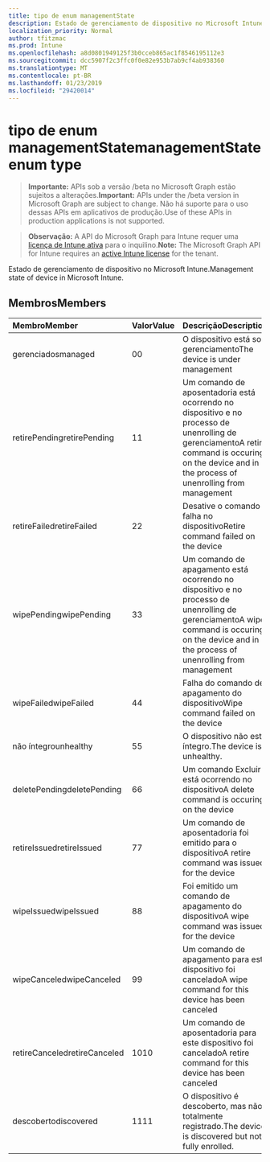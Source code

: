```yaml
---
title: tipo de enum managementState
description: Estado de gerenciamento de dispositivo no Microsoft Intune.
localization_priority: Normal
author: tfitzmac
ms.prod: Intune
ms.openlocfilehash: a8d0801949125f3b0cceb865ac1f8546195112e3
ms.sourcegitcommit: dcc5907f2c3ffc0f0e82e953b7ab9cf4ab938360
ms.translationtype: MT
ms.contentlocale: pt-BR
ms.lasthandoff: 01/23/2019
ms.locfileid: "29420014"
---
```

# <a name="managementstate-enum-type"></a><span data-ttu-id="40bec-103">tipo de enum managementState</span><span class="sxs-lookup"><span data-stu-id="40bec-103">managementState enum type</span></span>

> <span data-ttu-id="40bec-104">**Importante:** APIs sob a versão /beta no Microsoft Graph estão sujeitos a alterações.</span><span class="sxs-lookup"><span data-stu-id="40bec-104">**Important:** APIs under the /beta version in Microsoft Graph are subject to change.</span></span> <span data-ttu-id="40bec-105">Não há suporte para o uso dessas APIs em aplicativos de produção.</span><span class="sxs-lookup"><span data-stu-id="40bec-105">Use of these APIs in production applications is not supported.</span></span>

> <span data-ttu-id="40bec-106">**Observação:** A API do Microsoft Graph para Intune requer uma [licença de Intune ativa](https://go.microsoft.com/fwlink/?linkid=839381) para o inquilino.</span><span class="sxs-lookup"><span data-stu-id="40bec-106">**Note:** The Microsoft Graph API for Intune requires an [active Intune license](https://go.microsoft.com/fwlink/?linkid=839381) for the tenant.</span></span>

<span data-ttu-id="40bec-107">Estado de gerenciamento de dispositivo no Microsoft Intune.</span><span class="sxs-lookup"><span data-stu-id="40bec-107">Management state of device in Microsoft Intune.</span></span>

## <a name="members"></a><span data-ttu-id="40bec-108">Membros</span><span class="sxs-lookup"><span data-stu-id="40bec-108">Members</span></span>
|<span data-ttu-id="40bec-109">Membro</span><span class="sxs-lookup"><span data-stu-id="40bec-109">Member</span></span>|<span data-ttu-id="40bec-110">Valor</span><span class="sxs-lookup"><span data-stu-id="40bec-110">Value</span></span>|<span data-ttu-id="40bec-111">Descrição</span><span class="sxs-lookup"><span data-stu-id="40bec-111">Description</span></span>|
|:---|:---|:---|
|<span data-ttu-id="40bec-112">gerenciados</span><span class="sxs-lookup"><span data-stu-id="40bec-112">managed</span></span>|<span data-ttu-id="40bec-113">0</span><span class="sxs-lookup"><span data-stu-id="40bec-113">0</span></span>|<span data-ttu-id="40bec-114">O dispositivo está sob gerenciamento</span><span class="sxs-lookup"><span data-stu-id="40bec-114">The device is under management</span></span>|
|<span data-ttu-id="40bec-115">retirePending</span><span class="sxs-lookup"><span data-stu-id="40bec-115">retirePending</span></span>|<span data-ttu-id="40bec-116">1</span><span class="sxs-lookup"><span data-stu-id="40bec-116">1</span></span>|<span data-ttu-id="40bec-117">Um comando de aposentadoria está ocorrendo no dispositivo e no processo de unenrolling de gerenciamento</span><span class="sxs-lookup"><span data-stu-id="40bec-117">A retire command is occuring on the device and in the process of unenrolling from management</span></span>|
|<span data-ttu-id="40bec-118">retireFailed</span><span class="sxs-lookup"><span data-stu-id="40bec-118">retireFailed</span></span>|<span data-ttu-id="40bec-119">2</span><span class="sxs-lookup"><span data-stu-id="40bec-119">2</span></span>|<span data-ttu-id="40bec-120">Desative o comando falha no dispositivo</span><span class="sxs-lookup"><span data-stu-id="40bec-120">Retire command failed on the device</span></span>|
|<span data-ttu-id="40bec-121">wipePending</span><span class="sxs-lookup"><span data-stu-id="40bec-121">wipePending</span></span>|<span data-ttu-id="40bec-122">3</span><span class="sxs-lookup"><span data-stu-id="40bec-122">3</span></span>|<span data-ttu-id="40bec-123">Um comando de apagamento está ocorrendo no dispositivo e no processo de unenrolling de gerenciamento</span><span class="sxs-lookup"><span data-stu-id="40bec-123">A wipe command is occuring on the device and in the process of unenrolling from management</span></span>|
|<span data-ttu-id="40bec-124">wipeFailed</span><span class="sxs-lookup"><span data-stu-id="40bec-124">wipeFailed</span></span>|<span data-ttu-id="40bec-125">4</span><span class="sxs-lookup"><span data-stu-id="40bec-125">4</span></span>|<span data-ttu-id="40bec-126">Falha do comando de apagamento do dispositivo</span><span class="sxs-lookup"><span data-stu-id="40bec-126">Wipe command failed on the device</span></span>|
|<span data-ttu-id="40bec-127">não íntegro</span><span class="sxs-lookup"><span data-stu-id="40bec-127">unhealthy</span></span>|<span data-ttu-id="40bec-128">5</span><span class="sxs-lookup"><span data-stu-id="40bec-128">5</span></span>|<span data-ttu-id="40bec-129">O dispositivo não está íntegro.</span><span class="sxs-lookup"><span data-stu-id="40bec-129">The device is unhealthy.</span></span>|
|<span data-ttu-id="40bec-130">deletePending</span><span class="sxs-lookup"><span data-stu-id="40bec-130">deletePending</span></span>|<span data-ttu-id="40bec-131">6</span><span class="sxs-lookup"><span data-stu-id="40bec-131">6</span></span>|<span data-ttu-id="40bec-132">Um comando Excluir está ocorrendo no dispositivo</span><span class="sxs-lookup"><span data-stu-id="40bec-132">A delete command is occuring on the device</span></span> |
|<span data-ttu-id="40bec-133">retireIssued</span><span class="sxs-lookup"><span data-stu-id="40bec-133">retireIssued</span></span>|<span data-ttu-id="40bec-134">7</span><span class="sxs-lookup"><span data-stu-id="40bec-134">7</span></span>|<span data-ttu-id="40bec-135">Um comando de aposentadoria foi emitido para o dispositivo</span><span class="sxs-lookup"><span data-stu-id="40bec-135">A retire command was issued for the device</span></span>|
|<span data-ttu-id="40bec-136">wipeIssued</span><span class="sxs-lookup"><span data-stu-id="40bec-136">wipeIssued</span></span>|<span data-ttu-id="40bec-137">8</span><span class="sxs-lookup"><span data-stu-id="40bec-137">8</span></span>|<span data-ttu-id="40bec-138">Foi emitido um comando de apagamento do dispositivo</span><span class="sxs-lookup"><span data-stu-id="40bec-138">A wipe command was issued for the device</span></span>|
|<span data-ttu-id="40bec-139">wipeCanceled</span><span class="sxs-lookup"><span data-stu-id="40bec-139">wipeCanceled</span></span>|<span data-ttu-id="40bec-140">9</span><span class="sxs-lookup"><span data-stu-id="40bec-140">9</span></span>|<span data-ttu-id="40bec-141">Um comando de apagamento para este dispositivo foi cancelado</span><span class="sxs-lookup"><span data-stu-id="40bec-141">A wipe command for this device has been canceled</span></span>|
|<span data-ttu-id="40bec-142">retireCanceled</span><span class="sxs-lookup"><span data-stu-id="40bec-142">retireCanceled</span></span>|<span data-ttu-id="40bec-143">10</span><span class="sxs-lookup"><span data-stu-id="40bec-143">10</span></span>|<span data-ttu-id="40bec-144">Um comando de aposentadoria para este dispositivo foi cancelado</span><span class="sxs-lookup"><span data-stu-id="40bec-144">A retire command for this device has been canceled</span></span>|
|<span data-ttu-id="40bec-145">descoberto</span><span class="sxs-lookup"><span data-stu-id="40bec-145">discovered</span></span>|<span data-ttu-id="40bec-146">11</span><span class="sxs-lookup"><span data-stu-id="40bec-146">11</span></span>|<span data-ttu-id="40bec-147">O dispositivo é descoberto, mas não totalmente registrado.</span><span class="sxs-lookup"><span data-stu-id="40bec-147">The device is discovered but not fully enrolled.</span></span>|




